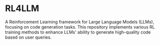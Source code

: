 # RL4LLM
A Reinforcement Learning framework for Large Language Models (LLMs), focusing on code generation tasks. This repository implements various RL training methods to enhance LLMs' ability to generate high-quality code based on user queries.
